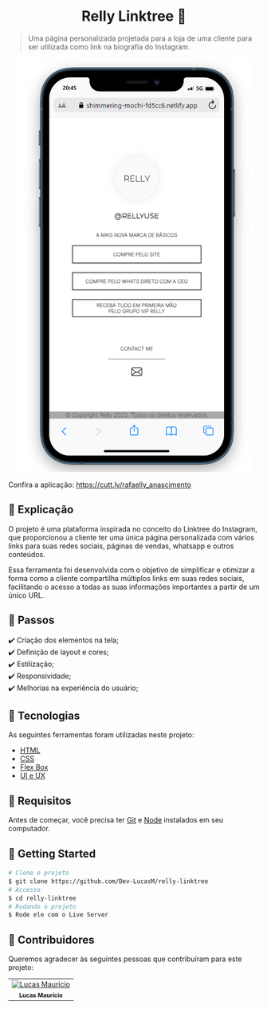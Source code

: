 <h1 align="center">Relly Linktree 📸</h1>

> Uma página personalizada projetada para a loja de uma cliente para ser utilizada como link na biografia do Instagram.

<p align="center">
  <img src="./assets/print-project.png" />
</p>


Confira a aplicação: https://cutt.ly/rafaelly_anascimento

## :page_facing_up: Explicação

O projeto é uma plataforma inspirada no conceito do Linktree do Instagram, que proporcionou a cliente ter uma única página personalizada com vários links para suas redes sociais, páginas de vendas, whatsapp e outros conteúdos.

Essa ferramenta foi desenvolvida com o objetivo de simplificar e otimizar a forma como a cliente compartilha múltiplos links em suas redes sociais, facilitando o acesso a todas as suas informações importantes a partir de um único URL.

## :dart: Passos

:heavy_check_mark: Criação dos elementos na tela;\
:heavy_check_mark: Definição de layout e cores;\
:heavy_check_mark: Estilização;\
:heavy_check_mark: Responsividade;\
:heavy_check_mark: Melhorias na experiência do usuário;

## :rocket: Tecnologias

As seguintes ferramentas foram utilizadas neste projeto:

- [HTML](https://developer.mozilla.org/en-US/docs/Web/HTML)
- [CSS](https://developer.mozilla.org/en-US/docs/Web/CSS)
- [Flex Box](https://origamid.com/projetos/flexbox-guia-completo/)
- [UI e UX](https://www.venturus.org.br/blog/diferenca-entre-ui-e-ux/)

## :closed_book: Requisitos ##

Antes de começar, você precisa ter [Git](https://git-scm.com) e [Node](https://nodejs.org/en/) instalados em seu computador.

## :checkered_flag: Getting Started ##

```bash
# Clone o projeto
$ git clone https://github.com/Dev-LucasM/relly-linktree
# Accesso
$ cd relly-linktree
# Rodando o projeto
$ Rode ele com o Live Server
```
## 🤝 Contribuidores

Queremos agradecer às seguintes pessoas que contribuíram para este projeto:

<table>
  <tr>
    <td align="center">
      <a href="#">
        <img src="https://avatars.githubusercontent.com/u/122059282?s=400&u=96bc9300d660f1b489efcfb0a557ab08a6298c99&v=4" width="100px;" alt="Lucas Mauricio"/><br>
        <sub>
          <b>Lucas Maurício</b>
        </sub>
      </a>
    </td>
  </tr>
</table>
